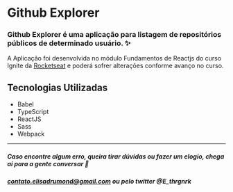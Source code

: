 # Github Explorer

### Github Explorer é uma aplicação para listagem de repositórios públicos de determinado usuário. ✨

<p> A Aplicação foi desenvolvida no módulo Fundamentos de Reactjs do curso Ignite da <a href="https://www.rocketseat.com.br" target="_blank">Rocketseat<a/> e poderá sofrer alterações conforme avanço no curso.

## Tecnologias Utilizadas

* Babel
* TypeScript
* ReactJS
* Sass
* Webpack

---

##### Caso encontre algum erro, queira tirar dúvidas ou fazer um elogio, chega aí para a gente conversar 🌻
##### contato.elisadrumond@gmail.com ou pelo twitter @E_thrgnrk